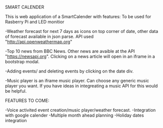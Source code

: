SMART CALENDER


This is web application of a SmartCalender with features: To be used for Rasberry Pi and LED monitior 

-Weather forecast for next 7 days as icons on top corner of date, other data of forecast available in json parse.
API used "http://api.openweathermap.org"

-Top 10 news from BBC News. Other news are avaible at the API "https://newsapi.org". Clicking on a news article will open in an iframe in a bootstrap modal.

-Adding events/ and deleting events by clicking on the date div. 

-Music player is an iframe music player. Can choose any generic music player you want. If you have ideas in integreating a music API for this would be helpful.

FEATURES TO COME:

-Voice activited event creation/music player/weather forecast.
-Integration with google calender
-Multiple month ahead planning
-Holiday dates integration 

